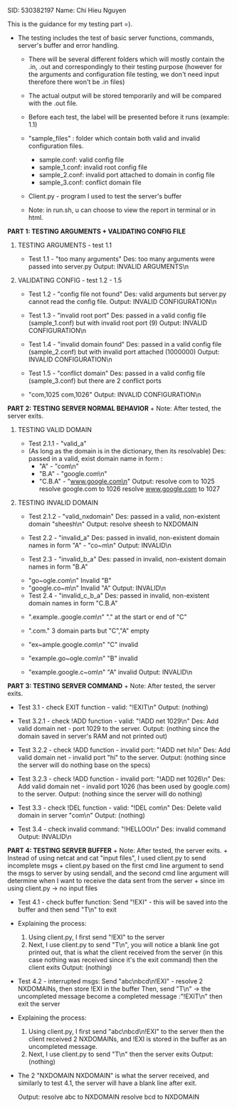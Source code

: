 SID: 530382197
Name: Chi Hieu Nguyen

This is the guidance for my testing part =).

+ The testing includes the test of basic server functions, commands, 
server's buffer and error handling.

  + There will be several different folders which will mostly contain the .in, .out 
    and correspondingly to their testing purpose (however for the arguments and
    configuration file testing, we don't need input therefore there won't be .in files)
  +  The actual output will be stored temporarily and will be compared with the .out file.
  +  Before each test, the label will be presented before it runs (example: 1.1)

  + "sample_files" : folder which contain both valid and invalid configuration files.
     + sample.conf: valid config file
     + sample_1.conf: invalid root config file
     + sample_2.conf: invalid port attached to domain in config file
     + sample_3.conf: conflict domain file
  
  + Client.py - program I used to test the server's buffer

  + Note: in run.sh, u can choose to view the report in terminal or in html.

**PART 1: TESTING ARGUMENTS + VALIDATING CONFIG FILE**

  1) TESTING ARGUMENTS - test 1.1
     + Test 1.1 - "too many arguments" 
     Des: too many arguments were passed into server.py
     Output: INVALID ARGUMENTS\n
  
  2) VALIDATING CONFIG - test 1.2 - 1.5
     + Test 1.2 - "config file not found" 
     Des: valid arguments but server.py cannot read the config file. 
     Output: INVALID CONFIGURATION\n

     + Test 1.3 - "invalid root port"
     Des: passed in a valid config file (sample_1.conf) but with invalid root port (9)
     Output: INVALID CONFIGURATION\n

     + Test 1.4 - "invalid domain found"
     Des: passed in a valid config file (sample_2.conf) but with invalid port attached (1000000)
     Output: INVALID CONFIGURATION\n

     + Test 1.5 - "conflict domain"
     Des: passed in a valid config file (sample_3.conf) but there are 2 conflict ports
     + "com,1025
        com,1026"
     Output: INVALID CONFIGURATION\n

**PART 2: TESTING SERVER NORMAL BEHAVIOR**
    + Note: After tested, the server exits.

  1) TESTING VALID DOMAIN
     + Test 2.1.1 - "valid_a"
     + (As long as the domain is in the dictionary, then its resolvable)
       Des: passed in a valid, exist domain name in form :
        + "A" - "com\n" 
        + "B.A" - "google.com\n"
        + "C.B.A" - "www.google.com\n"
       Output: 
       resolve com to 1025
       resolve google.com to 1026
       resolve www.google.com to 1027

  2) TESTING INVALID DOMAIN
     
     + Test 2.1.2 - "valid_nxdomain"
       Des: passed in a valid, non-existent domain "sheesh\n"
       Output: resolve sheesh to NXDOMAIN

     + Test 2.2 - "invalid_a"
       Des: passed in invalid, non-existent domain names in form "A" - "co~m\n" 
       Output: INVALID\n
     
     + Test 2.3 - "invalid_b_a"
       Des: passed in invalid, non-existent domain names in form "B.A" 
     - "go~ogle.com\n" 
        Invalid "B"
     - "google.co~m\n"
        Invalid "A"
       Output: INVALID\n
     
     + Test 2.4 - "invalid_c_b_a"
       Des: passed in invalid, non-existent domain names in form "C.B.A" 
  
     - ".example..google.com\n"
        "." at the start or end of "C"
     
     - ".com." 
        3 domain parts but "C","A" empty
     
     - "ex~ample.google.com\n" 
       "C" invalid
     
     - "example.go~ogle.com\n" 
       "B" invalid
     
     - "example.google.c~om\n" 
       "A" invalid
       Output: INVALID\n
     
**PART 3: TESTING SERVER COMMAND**
    + Note: After tested, the server exits.

  + Test 3.1 - check EXIT function - valid:
    "!EXIT\n"
    Output:
    (nothing)

  + Test 3.2.1 - check !ADD function - valid:
    "!ADD net 1029\n"
    Des: Add valid domain net - port 1029 to the server.
    Output:
    (nothing since the domain saved in server's RAM and not printed out)

  + Test 3.2.2 - check !ADD function - invalid port:
    "!ADD net hi\n"
    Des: Add valid domain net - invalid port "hi" to the server.
    Output:
    (nothing since the server will do nothing base on the specs)

  + Test 3.2.3 - check !ADD function - invalid port:
    "!ADD net 1026\n"
    Des: Add valid domain net - invalid port 1026 (has been used by google.com) 
    to the server.
    Output:
    (nothing since the server will do nothing)

  + Test 3.3 - check !DEL function - valid:
    "!DEL com\n"
    Des: Delete valid domain in server "com\n"
    Output:
    (nothing)

  + Test 3.4 - check invalid command:
    "!HELLOO\n"
    Des: invalid command
    Output: INVALID\n
   
**PART 4: TESTING SERVER BUFFER**
    + Note: After tested, the server exits.
    + Instead of using netcat and cat "input files", I used client.py to send incomplete msgs
    + client.py based on the first cmd line argument to send the msgs to server
    by using sendall, and the second cmd line argument will determine when I want to 
    receive the data sent from the server
    + since im using client.py -> no input files

  + Test 4.1 - check buffer function:
    Send "!EXI" - this will be saved into the buffer and then send "T\n" to exit
  + Explaining the process:
    1) Using client.py, I first send "!EXI" to the server
    2) Next, I use client.py to send "T\n", you will notice a blank line got printed
    out, that is what the client received from the server (in this case nothing was
    received since it's the exit command) then the client exits
    Output: (nothing)
    
  + Test 4.2 - interrupted msgs:
    Send "abc\nbcd\n!EXI" - resolve 2 NXDOMAINs, then store !EXI in the buffer
    Then, send "T\n" -> the uncompleted message become a completed message :"!EXIT\n"
    then exit the server
  + Explaining the process:
    1) Using client.py, I first send "abc\nbcd\n!EXI" to the server then the client received
    2 NXDOMAINs, and !EXI is stored in the buffer as an uncompleted message.
    2) Next, I use client.py to send "T\n" then the server exits
    Output: (nothing)
  + The 2 "NXDOMAIN
           NXDOMAIN"
    is what the server received, and similarly to test 4.1, the server will have a blank
    line after exit.

    Output:
    resolve abc to NXDOMAIN
    resolve bcd to NXDOMAIN

        

